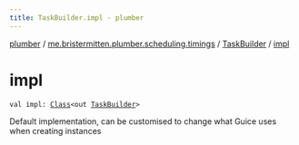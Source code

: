 ```yaml
---
title: TaskBuilder.impl - plumber
---
```


[plumber](../../index.html) / [me.bristermitten.plumber.scheduling.timings](../index.html) / [TaskBuilder](index.html) / [impl](./impl.html)

# impl

`val impl: `[`Class`](https://docs.oracle.com/javase/6/docs/api/java/lang/Class.html)`<out `[`TaskBuilder`](index.html)`>`

Default implementation, can be customised to change what Guice uses when creating instances

